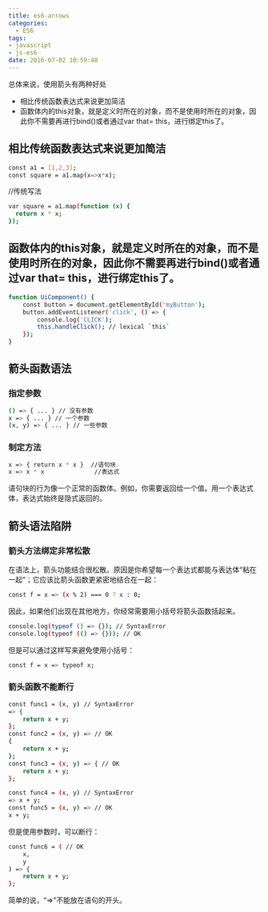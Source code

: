 ```yaml
---
title: es6-arrows
categories:
  - ES6
tags: 
- javascript
- js-es6	
date: 2016-07-02 10:59:48
---
```

总体来说，使用箭头有两种好处
- 相比传统函数表达式来说更加简洁
- 函数体内的this对象，就是定义时所在的对象，而不是使用时所在的对象，因此你不需要再进行bind()或者通过var that= this，进行绑定this了。
<!--more-->
 
## 相比传统函数表达式来说更加简洁

```bash
const a1 = [1,2,3];
const square = a1.map(x=>x*x);
```
//传统写法
```bash
var square = a1.map(function (x) {
  return x * x;
});
```
## 函数体内的this对象，就是定义时所在的对象，而不是使用时所在的对象，因此你不需要再进行bind()或者通过var that= this，进行绑定this了。
```bash
function UiComponent() {
    const button = document.getElementById('myButton');
    button.addEventListener('click', () => {
        console.log('CLICK');
        this.handleClick(); // lexical `this`
    });
}

```
## 箭头函数语法
### 指定参数
```bash
() => { ... } // 没有参数
x => { ... } // 一个参数
(x, y) => { ... } // 一些参数
```
### 制定方法
```bash
x => { return x * x }  //语句块
x => x * x  			//表达式
```
语句块的行为像一个正常的函数体。例如，你需要返回给一个值。用一个表达式体，表达式始终是隐式返回的。

## 箭头语法陷阱
### 箭头方法绑定非常松散
在语法上，箭头功能结合很松散。原因是你希望每一个表达式都能与表达体“粘在一起”；它应该比箭头函数更紧密地结合在一起：
```bash
const f = x => (x % 2) === 0 ? x : 0;
```
因此，如果他们出现在其他地方，你经常需要用小括号将箭头函数括起来。
```bash
console.log(typeof () => {}); // SyntaxError
console.log(typeof (() => {})); // OK
```
但是可以通过这样写来避免使用小括号：
```bash
const f = x => typeof x;
```
### 箭头函数不能断行
```bash
const func1 = (x, y) // SyntaxError
=> {
    return x + y;
};
const func2 = (x, y) => // OK
{
    return x + y;
};
const func3 = (x, y) => { // OK
    return x + y;
};

const func4 = (x, y) // SyntaxError
=> x + y;
const func5 = (x, y) => // OK
x + y;
```
但是使用参数时，可以断行：
```bash
const func6 = ( // OK
    x,
    y
) => {
    return x + y;
};
```
简单的说，“=>”不能放在语句的开头。
























